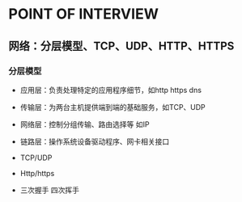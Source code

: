 # POINT OF INTERVIEW

## 网络：分层模型、TCP、UDP、HTTP、HTTPS

### 分层模型
- 应用层：负责处理特定的应用程序细节，如http https dns
- 传输层：为两台主机提供端到端的基础服务，如TCP、UDP
- 网络层：控制分组传输、路由选择等 如IP
- 链路层：操作系统设备驱动程序、网卡相关接口

- TCP/UDP
- Http/https
- 三次握手 四次挥手
